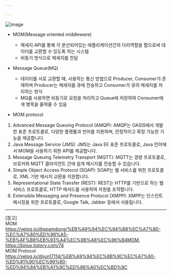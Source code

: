 ```yaml
---

---
```


![image](https://user-images.githubusercontent.com/109563345/235100112-0eddc572-774b-4162-9cf6-cbacf701b1a8.png)

- MOM(Message oriented middleware)
  - 메세지 API를 통해 각 분산되어있는 애플리케이션간의 다리역할을 함으로써 데이터를 교환할 수 있도록 하는 시스템
  - 비동기 방식으로 메세지를 전달

- Message Queue(MQ)
  - 데이터를 서로 교환할 때, 사용하는 통신 방법으로 Producer, Consumer가 존재하며 Producer는 메세지를 큐에 전송하고 Consumer가 큐의 메세지를 처리하는 방식
  - MQ를 사용하면 비동기로 요청을 처리하고 Queue에 저장하여 Consumer에게 병목을 줄여줄 수 있음

- MOM protocol
1. Advanced Message Queuing Protocol (AMQP): AMQP는 OASIS에서 개발한 표준 프로토콜로, 다양한 플랫폼과 언어를 지원하며, 안정적이고 확장 가능한 기능을 제공합니다.
2. Java Message Service (JMS): JMS는 Java EE 표준 프로토콜로, Java 언어에서 MOM을 사용하기 위한 API를 제공합니다.
3. Message Queuing Telemetry Transport (MQTT): MQTT는 경량 프로토콜로, 브로커와 MQTT 클라이언트 간에 쉽게 메시지를 전송할 수 있습니다.
4. Simple Object Access Protocol (SOAP): SOAP는 웹 서비스를 위한 프로토콜로, XML 기반 메시지 교환을 지원합니다.
5. Representational State Transfer (REST): REST는 HTTP를 기반으로 하는 웹 서비스 프로토콜로, HTTP 메서드를 사용하여 자원을 조작합니다.
6. Extensible Messaging and Presence Protocol (XMPP): XMPP는 인스턴트 메시징을 위한 프로토콜로, Google Talk, Jabber 등에서 사용됩니다.

---
[참고]    
MOM <https://velog.io/@spamdong/%EB%A9%94%EC%84%B8%EC%A7%80-%EC%A7%80%ED%96%A5-%EB%AF%B8%EB%93%A4%EC%9B%A8%EC%96%B4MOM>, <https://binux.tistory.com/74>    
MOM Protocol <https://velog.io/@jun17114/%EB%A9%94%EC%8B%9C%EC%A7%80-%ED%81%90%EC%99%80-%ED%94%84%EB%A1%9C%ED%86%A0%EC%BD%9C>
